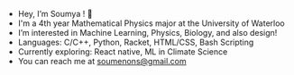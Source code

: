 - Hey, I’m Soumya ! 🌌
- I'm a 4th year Mathematical Physics major at the University of Waterloo
- I’m interested in Machine Learning, Physics, Biology, and also design!
- Languages: C/C++, Python, Racket, HTML/CSS, Bash Scripting
- Currently exploring: React native, ML in Climate Science 
- You can reach me at soumenons@gmail.com 


